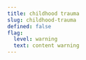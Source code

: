 ```yaml
---
title: childhood trauma
slug: childhood-trauma
defined: false
flag:
  level: warning
  text: content warning
---
```

